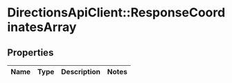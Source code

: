 # DirectionsApiClient::ResponseCoordinatesArray

## Properties
Name | Type | Description | Notes
------------ | ------------- | ------------- | -------------


